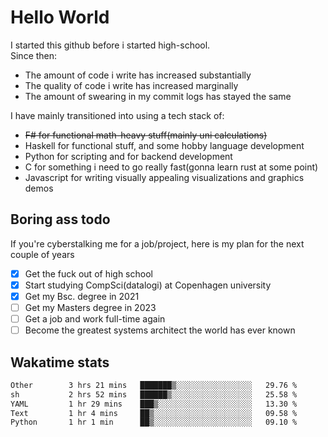 # Hello World

I started this github before i started high-school.  
Since then:
- The amount of code i write has increased substantially
- The quality of code i write has increased marginally
- The amount of swearing in my commit logs has stayed the same

I have mainly transitioned into using a tech stack of:
- ~~F# for functional math-heavy stuff(mainly uni calculations)~~
- Haskell for functional stuff, and some hobby language development
- Python for scripting and for backend development
- C for something i need to go really fast(gonna learn rust at some point)
- Javascript for writing visually appealing visualizations and graphics demos

## Boring ass todo
If you're cyberstalking me for a job/project, here is my plan for the next couple of years
- [x] Get the fuck out of high school
- [x] Start studying CompSci(datalogi) at Copenhagen university
- [x] Get my Bsc. degree in 2021
- [ ] Get my Masters degree in 2023
- [ ] Get a job and work full-time again
- [ ] Become the greatest systems architect the world has ever known

## Wakatime stats
<!--START_SECTION:waka-->

```txt
Other        3 hrs 21 mins   ███████▒░░░░░░░░░░░░░░░░░   29.76 %
sh           2 hrs 52 mins   ██████▒░░░░░░░░░░░░░░░░░░   25.58 %
YAML         1 hr 29 mins    ███▒░░░░░░░░░░░░░░░░░░░░░   13.30 %
Text         1 hr 4 mins     ██▒░░░░░░░░░░░░░░░░░░░░░░   09.58 %
Python       1 hr 1 min      ██▒░░░░░░░░░░░░░░░░░░░░░░   09.10 %
```

<!--END_SECTION:waka-->
